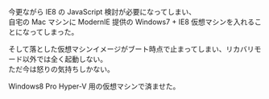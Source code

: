 今更ながら IE8 の JavaScript 検討が必要になってしまい、  
自宅の Mac マシンに ModernIE 提供の Windows7 + IE8 仮想マシンを入れることになってしまった。

そして落とした仮想マシンイメージがブート時点で止まってしまい、リカバリモード以外では全く起動しない。  
ただ今は怒りの気持ちしかない。

Windows8 Pro Hyper-V 用の仮想マシンで済ませた。
